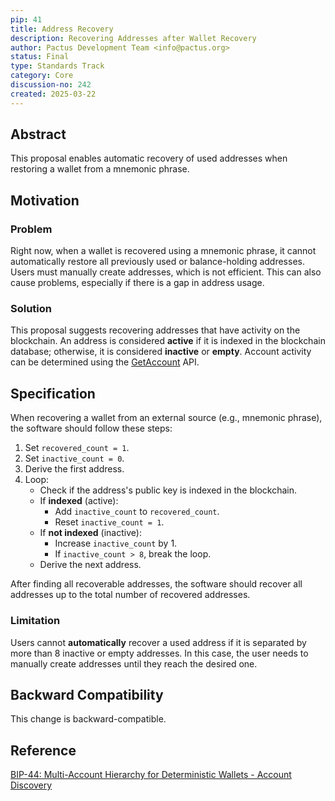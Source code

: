 ```yaml
---
pip: 41
title: Address Recovery
description: Recovering Addresses after Wallet Recovery
author: Pactus Development Team <info@pactus.org>
status: Final
type: Standards Track
category: Core
discussion-no: 242
created: 2025-03-22
---
```


## Abstract

This proposal enables automatic recovery of used addresses when restoring a wallet from a mnemonic phrase.

## Motivation

### Problem

Right now, when a wallet is recovered using a mnemonic phrase,
it cannot automatically restore all previously used or balance-holding addresses.
Users must manually create addresses, which is not efficient.
This can also cause problems, especially if there is a gap in address usage.

### Solution

This proposal suggests recovering addresses that have activity on the blockchain.
An address is considered **active** if it is indexed in the blockchain database;
otherwise, it is considered **inactive** or **empty**.
Account activity can be determined using the [GetAccount](https://docs.pactus.org/api/grpc/) API.

## Specification

When recovering a wallet from an external source (e.g., mnemonic phrase), the software should follow these steps:

1. Set `recovered_count = 1`.
2. Set `inactive_count = 0`.
3. Derive the first address.
4. Loop:
   * Check if the address's public key is indexed in the blockchain.
   * If **indexed** (active):
      * Add `inactive_count` to `recovered_count`.
      * Reset `inactive_count = 1`.
   * If **not indexed** (inactive):
      * Increase `inactive_count` by 1.
      * If `inactive_count > 8`, break the loop.
   * Derive the next address.

After finding all recoverable addresses,
the software should recover all addresses up to the total number of recovered addresses.

### Limitation

Users cannot **automatically** recover a used address if it is separated by more than 8 inactive or empty addresses.
In this case, the user needs to manually create addresses until they reach the desired one.

## Backward Compatibility

This change is backward-compatible.

## Reference

[BIP-44: Multi-Account Hierarchy for Deterministic Wallets - Account Discovery](https://github.com/bitcoin/bips/blob/master/bip-0044.mediawiki#user-content-Account_discovery)
